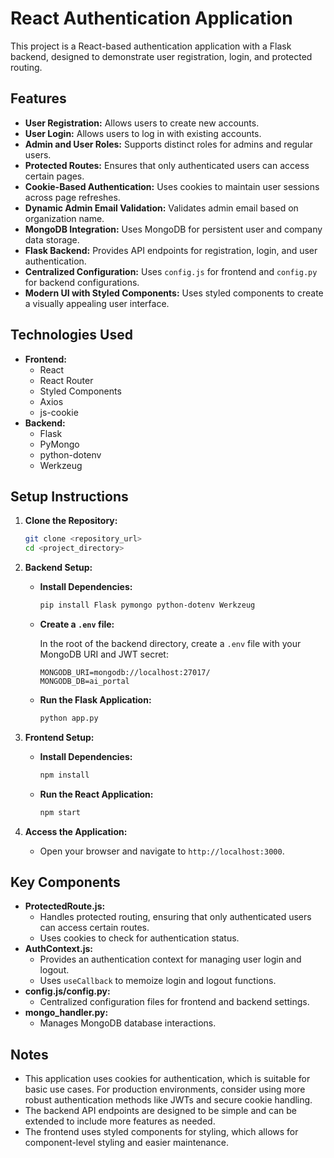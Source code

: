 # React Authentication Application

This project is a React-based authentication application with a Flask backend, designed to demonstrate user registration, login, and protected routing.

## Features

- **User Registration:** Allows users to create new accounts.
- **User Login:** Allows users to log in with existing accounts.
- **Admin and User Roles:** Supports distinct roles for admins and regular users.
- **Protected Routes:** Ensures that only authenticated users can access certain pages.
- **Cookie-Based Authentication:** Uses cookies to maintain user sessions across page refreshes.
- **Dynamic Admin Email Validation:** Validates admin email based on organization name.
- **MongoDB Integration:** Uses MongoDB for persistent user and company data storage.
- **Flask Backend:** Provides API endpoints for registration, login, and user authentication.
- **Centralized Configuration:** Uses `config.js` for frontend and `config.py` for backend configurations.
- **Modern UI with Styled Components:** Uses styled components to create a visually appealing user interface.

## Technologies Used

- **Frontend:**
  - React
  - React Router
  - Styled Components
  - Axios
  - js-cookie
- **Backend:**
  - Flask
  - PyMongo
  - python-dotenv
  - Werkzeug

## Setup Instructions

1.  **Clone the Repository:**

    ```bash
    git clone <repository_url>
    cd <project_directory>
    ```

2.  **Backend Setup:**

    - **Install Dependencies:**

      ```bash
      pip install Flask pymongo python-dotenv Werkzeug
      ```

    - **Create a `.env` file:**

      In the root of the backend directory, create a `.env` file with your MongoDB URI and JWT secret:

      ```
      MONGODB_URI=mongodb://localhost:27017/
      MONGODB_DB=ai_portal
      ```

    - **Run the Flask Application:**

      ```bash
      python app.py
      ```

3.  **Frontend Setup:**

    - **Install Dependencies:**

      ```bash
      npm install
      ```

    - **Run the React Application:**

      ```bash
      npm start
      ```

4.  **Access the Application:**

    - Open your browser and navigate to `http://localhost:3000`.

## Key Components

- **ProtectedRoute.js:**
  - Handles protected routing, ensuring that only authenticated users can access certain routes.
  - Uses cookies to check for authentication status.
- **AuthContext.js:**
  - Provides an authentication context for managing user login and logout.
  - Uses `useCallback` to memoize login and logout functions.
- **config.js/config.py:**
  - Centralized configuration files for frontend and backend settings.
- **mongo_handler.py:**
  - Manages MongoDB database interactions.

## Notes

- This application uses cookies for authentication, which is suitable for basic use cases. For production environments, consider using more robust authentication methods like JWTs and secure cookie handling.
- The backend API endpoints are designed to be simple and can be extended to include more features as needed.
- The frontend uses styled components for styling, which allows for component-level styling and easier maintenance.
